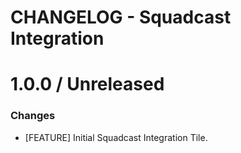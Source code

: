 # CHANGELOG - Squadcast Integration

1.0.0 / Unreleased
==================
### Changes

* [FEATURE] Initial Squadcast Integration Tile.

